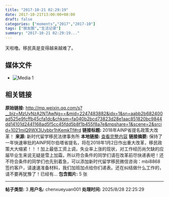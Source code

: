 ```yaml
---
title: "2017-10-21 02:29:19"
date: 2017-10-21T13:00:00+08:00
draft: false
categories: ["moments","2017","2017-10"]
tags: ["朋友圈","生活记录"]
summary: "2017-10-21 02:29:19..."
---
```


天啦噜。移民真是变得越来越难了。

## 媒体文件

- ![Media 1](/Moments/photos/2017-10-21/201710210229190.jpg)

## 相关链接

**原始链接:** http://mp.weixin.qq.com/s?__biz=MzUyNzA2NTAwNg==&mid=2247483882&idx=1&sn=aabb2b682400ad525e9fcffb45cfa1dc&chksm=fa040b2bcd73823d28e1aac851820bc9844dd14101d2441168ad5f5cc45fdd5b8f1b455f8a7e&mpshare=1&scene=2&srcid=1021miQ9WX3Uybbr1hKemkTf#rd
**链接标题:** 2018年AINP省提名政策大改革！
**来源:** 新时代留学移民法律事务所
**本地链接:** [查看完整内容](/link_content/2017/10/2017-10-21-3/link_content/)
**链接摘要:** 保持了一年快速审批的AINP阿尔伯塔省提名，将在2018年1月2日作出重大改革，移民政策大大缩紧！！！加上最低工资上调，失业率上涨的现状，对工作经历尚欠缺的应届毕业生来说无疑是雪上加霜，所以符合条件的同学们请在改革前尽快递表吧！还不符合条件的同学们也先别着急，可以添加新时代留学移民微信咨询：mbi8868签约客户，请速速准备材料，我们加班加点给你们递表。还在纠结做什么工作的，请不要再犹豫了！已经有...
**包含图片:** 5 张

---

**帖子类型:** 3
**用户名:** chenxueyuan001
**处理时间:** 2025/8/28 22:25:29